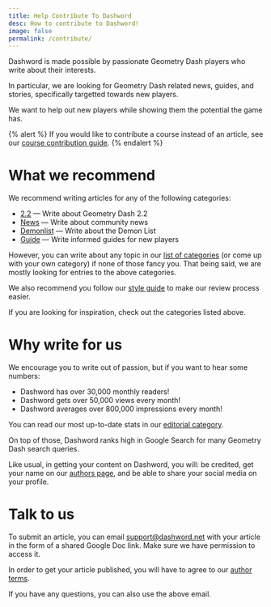 ```yaml
---
title: Help Contribute To Dashword
desc: How to contribute to Dashword!
image: false
permalink: /contribute/
---
```


Dashword is made possible by passionate Geometry Dash players who write about their interests.

In particular, we are looking for Geometry Dash related news, guides, and stories, specifically targetted towards new players.

We want to help out new players while showing them the potential the game has.

{% alert %}
If you would like to contribute a course instead of an article, see our [course contribution guide](/contribute-courses/).
{% endalert %}

# What we recommend

We recommend writing articles for any of the following categories:

- [2.2](/categories/2.2/) — Write about Geometry Dash 2.2
- [News](/categories/news/) — Write about community news
- [Demonlist](/categories/demonlist/) — Write about the Demon List
- [Guide](/categories/guide/) — Write informed guides for new players

However, you can write about any topic in our [list of categories](/categories/) (or come up with your own category) if none of those fancy you. That being said, we are mostly looking for entries to the above categories.

We also recommend you follow our [style guide](/style-guide/) to make our review process easier.

If you are looking for inspiration, check out the categories listed above.

# Why write for us

We encourage you to write out of passion, but if you want to hear some numbers:

- Dashword has over 30,000 monthly readers!
- Dashword gets over 50,000 views every month!
- Dashword averages over 800,000 impressions every month!

You can read our most up-to-date stats in our [editorial category](/categories/editorial/).

On top of those, Dashword ranks high in Google Search for many Geometry Dash search queries.

Like usual, in getting your content on Dashword, you will: be credited, get your name on our [authors page](/authors/), and be able to share your social media on your profile.

<!-- **Consistant and trusted authors will also get access to our staff login where they can get their articles published quicker!** -->

# Talk to us

To submit an article, you can email [support@dashword.net](mailto:support@dashword.net) with your article in the form of a shared Google Doc link. Make sure we have permission to access it.

In order to get your article published, you will have to agree to our [author terms](/author-terms/).

If you have any questions, you can also use the above email.

<!-- Have you ever wanted to share your Geometry Dash knowledge? Have you ever wanted a place where you can write about all things Geometry Dash? Well, Dashword is looking for more authors!

Dashword is looking for Geometry Dash related news, guides, and stories, specifically targetted towards new players.

Geometry Dash is an open source, community-led project. This means anyone can submit content.

# Write For Dashword

We are specifically looking for writers who can write semi-consistantly (at least once a month, preferably more). That being said, we are also accepting one-time contributions!

Writing for Dashword comes with zero obligations! If you don't want to write, you don't have to, even if you are one of our consistant writers.

**We are currently looking for writers for the following categories:**

- [2.2](/categories/2.2/) — Write about Geometry Dash 2.2
- [News](/categories/news/) — Write about community news
- [Demonlist](/categories/demonlist/) — Write about the Demon List

**Here are some example articles to give you an idea of what we're looking for:**

1. [Geometry Dash Vaults & Secets: How To Unlock Every Secret Area (2022)](/posts/geometry-dash-all-vaults-and-secrets-2022/)
2. [Geometry Dash 2.2 Release Date: When Is 2.2 Coming Out?](/posts/geometry-dash-2-2-release-date/)
3. [Easiest Geometry Dash User Coins: Easy Levels To Get User Coins (2022)](/posts/geometry-dash-how-to-get-user-coins-easy/)
4. [Geometry Dash 2.2 Editor Unlocked: How To Get The 2.2 Level Editor (2022)](/posts/geometry-dash-2-2-editor-unlocked-how-to-get-the-2-2-level-editor-2022/)

**But why write for Dashword?**

- Dashword has over 10,000 monthly readers!
- Dashword gets over 20,000 views every month!
- Dashword averages over 200,000 impressions every month!
- Dashword ranks high in Google Search results for terms like "Geometry Dash" and "Geometry Dash 2.2" and is increasing every month!

# Submit Content

Before you go ahead and write an article, we highly recommend to consult with us first. We can let you know if we like your idea or if you should improve it.

That being said, you are also free to submit finished articles!

To submit an idea, article draft, or something you'd consider finished, you can do one of two things:

1. Join our [Discord server](https://discord.gg/SqZuGCpHMm) and let us know of your idea, draft, or article, in the #article-writing channel.
2. Email [support@dashword.net](mailto:support@dashword.net) with your idea, draft, or article, preferably in the form of a Google Doc link.

If you have any questions, you can also use the above two sources!

---

We would love to work with you, so please, if you want to figure out where to start, join our Discord server or email us! One of us will be happy to work with you, even if just for a one-time contribution.

<!-- There are many ways you can help contribute to Dashword! Choose what works best for you.

Here are the available ways you can contribute.

- [Writer (write articles)](#writer-(write-articles))
- [Developer (help code the website)](#developer-(help-code-the-website))

# Writer (write articles)

Dashword is looking for Geometry Dash related news, guides, and stories, specifically targetted towards new players. Most experienced players don't need a website to tell them [how to unlock The Vault](/posts/geometry-dash-all-vaults-and-secrets-2022/), or [how to beat the Chaos Gauntlet](/posts/geometry-dash-how-to-beat-chaos-gauntlet-easy/).

But new players do, and that's where Dashword comes in.

You can [apply to be a writer using this form](https://forms.gle/GE4NmbumkzNQxntu7). Here are some example articles to give you an idea of what we're looking for:

1. [Geometry Dash Vaults & Secets: How To Unlock Every Secret Area (2022)](/posts/geometry-dash-all-vaults-and-secrets-2022/)
2. [New Geometry Dash 2.2 Sneak Peek: "Explorers" Analysis](/posts/geometry-dash-new-sneak-peek-analysis/)
3. [Easiest Geometry Dash User Coins: Easy Levels To Get User Coins (2022)](/posts/geometry-dash-how-to-get-user-coins-easy/)
4. [How To Get The 2.2 Editor In Geometry Dash](/posts/how-to-get-the-2-2-editor/)

But why write for Dashword?

- Dashword has over 2500 monthly users.
- Dashword gets thousands of clicks every month.
- Dashword gets tens of thousands of impressions every month.
- Dashword ranks high in Google Search results for terms like "Geometry Dash" and "Geometry Dash 2.2" and is increasing every month!

# Developer (help code the website)

Dashword.net is a [Node.js](https://nodejs.org/en/) application. If you are familiar with JavaScript, then you'll likely understand the codebase behind the website.

[Dashword is 100% open source](https://github.com/MoldyMacaroniX/dashword.net)! That link leads to the project's GitHub repository, where you can help out. How the website works is documented there, so I recommend reading the README if you want to contribute to the codebase. The project documentation is in the `docs/` folder. -->
